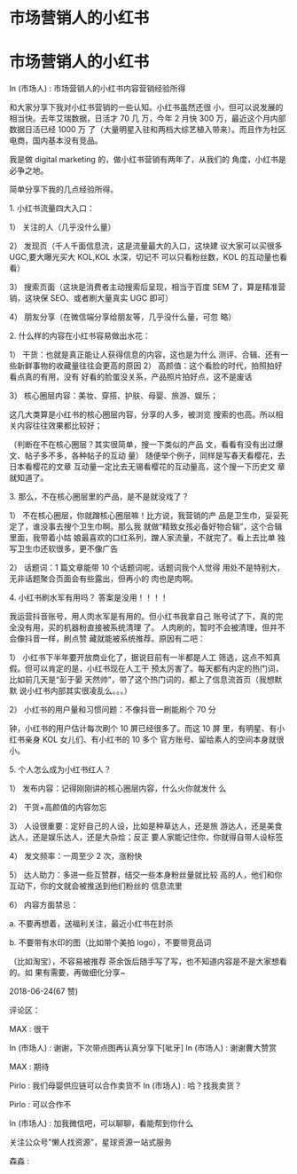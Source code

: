 # 市场营销人的小红书

# 市场营销人的小红书

In (市场人) : 市场营销人的小红书内容营销经验所得

和大家分享下我对小红书营销的一些认知。小红书虽然还很 小，但可以说发展的相当快。去年艾瑞数据，日活才 70 几 万，今年 2 月快 300 万，最近这个月内部数据日活已经 1000 万 了（大量明星入驻和两档大综艺植入带来）。而且作为社区 电商，国内基本没有竞品。

我是做 digital marketing 的，做小红书营销有两年了，从我们的 角度，小红书是必争之地。

简单分享下我的几点经验所得。

1\. 小红书流量四大入口：

1） 关注的人（几乎没什么量）

2） 发现页（千人千面信息流，这是流量最大的入口，这块建 议大家可以买很多 UGC,要大曝光买大 KOL,KOL 水深，切记不 可以只看粉丝数，KOL 的互动量也看看）

3） 搜索页面（这块是消费者主动搜索后呈现，相当于百度 SEM 了，算是精准营销，这块保 SEO、或者刷大量真实 UGC 即可）

4） 朋友分享（在微信端分享给朋友等，几乎没什么量，可忽 略）

2\. 什么样的内容在小红书容易做出水花：

1） 干货：也就是真正能让人获得信息的内容，这也是为什么 测评、合辑、还有一些新鲜事物的收藏量往往会更高的原因 2） 高颜值：这个看脸的时代，拍照拍好看点真的有用，没有 好看的脸蛋没关系，产品照片拍好点，这不是废话

3） 核心圈层内容：美妆、穿搭、护肤、母婴、旅游、娱乐；

这几大类算是小红书的核心圈层内容，分享的人多，被浏览 搜索的也高。所以相关内容往往效果都比较好；

（判断在不在核心圈层？其实很简单，搜一下类似的产品 文，看看有没有出过爆文、帖子多不多，各种帖子的互动 量） 随便举个例子，同样是写春天看樱花，去日本看樱花的文章 互动量一定比去无锡看樱花的互动量高，这个搜一下历史文 章就知道了。

3\. 那么，不在核心圈层里的产品，是不是就没戏了？

1） 不在核心圈层，你就蹭核心圈层嘛！比方说，我营销的产 品是卫生巾，妥妥死定了，谁没事去搜个卫生巾啊。那么我 就做“精致女孩必备好物合辑”，这个合辑里面，我带着小姑 娘最喜欢的口红系列，蹭人家流量，不就完了。看上去比单 独写卫生巾还软很多，更不像广告

2） 话题词：1 篇文章能带 10 个话题词呢，话题词我个人觉得 用处不是特别大，无非话题聚合页面会有些露出，但再小的 肉也是肉啊。

4\. 小红书刷水军有用吗？ 答案是没用！！！！

我运营抖音账号，用人肉水军是有用的。但小红书我拿自己 账号试了下，真的完全没有用，买的机器粉直接被系统清理 了。 人肉刷的，暂时不会被清理，但并不会像抖音一样，刷点赞 藏就能被系统推荐。原因有二吧：

1） 小红书下半年要开放商业化了，据说目前有一半都是人工 筛选，这点不知真假。但可以肯定的是，小红书现在人工干 预太厉害了。每天都有内定的热门词，比如前几天是“彭于晏 天然帅”，带了这个热门词的，都上了信息流首页（我想默默 说小红书内部其实很凌乱么。。。）

2） 小红书的用户量和习惯问题：不像抖音一刷能刷个 70 分

钟，小红书的用户估计每次刷个 10 屏已经很多了。而这 10 屏 里，有明星、有小红书亲身 KOL 女儿们、有小红书的 10 多个 官方账号、留给素人的空间本身就很小。

5\. 个人怎么成为小红书红人？

1） 发布内容：记得刚刚讲的核心圈层内容，什么火你就发什 么

2） 干货+高颜值的内容勿忘

3） 人设很重要：定好自己的人设，比如是种草达人，还是旅 游达人，还是美食达人，还是娱乐达人，还是大杂烩；反正 要人家能记住你，你就得自带人设标签

4） 发文频率：一周至少 2 次，涨粉快

5） 达人助力：多进一些互赞群，结交一些本身粉丝量就比较 高的人，他们和你互动下，你的文就会被推送到他们粉丝的 信息流里

6） 内容方面禁忌：

a. 不要再想着，送福利关注，最近小红书在封杀

b. 不要带有水印的图（比如带个美拍 logo），不要带竞品词

（比如淘宝），不容易被推荐 茶余饭后随手写了写，也不知道内容是不是大家想看的。如 果有需要，再做细化分享~

2018-06-24(67 赞)

评论区：

MAX : 很干

In (市场人) : 谢谢，下次带点图再认真分享下[呲牙] In (市场人) : 谢谢曹大赞赏

MAX : 期待

Pirlo : 我们母婴供应链可以合作卖货不 In (市场人) : 哈？找我卖货？

Pirlo : 可以合作不

In (市场人) : 加我微信吧，可以聊聊，看能帮到你什么

关注公众号"懒人找资源"，星球资源一站式服务

森淼 :